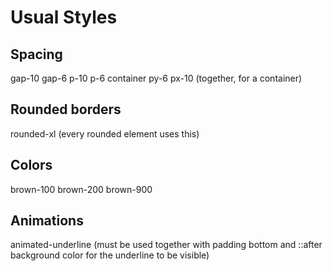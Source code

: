 # Usual Styles
## Spacing
gap-10
gap-6
p-10
p-6
container py-6 px-10 (together, for a container)

## Rounded borders
rounded-xl (every rounded element uses this)

## Colors
brown-100
brown-200
brown-900

## Animations
animated-underline (must be used together with padding bottom and ::after background color for the underline to be visible)